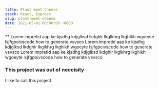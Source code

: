```yaml
---
title: Plant meet Cheese
stack: React, Express
slug: plant-meet-cheese
date: 2021-05-01 00:00:00 +0000
---
```

** Lorem impretid aap ke kjsdhg kdjglksd  lkdghlr lkglkhrg lkghlkh wgoeyte lsjfgpoivscode how to generate vsvsco Lorem impretid aap ke kjsdhg kdjglksd  lkdghlr lkglkhrg lkghlkh wgoeyte lsjfgpoivscode how to generate vsvsco Lorem impretid aap ke kjsdhg kdjglksd  lkdghlr lkglkhrg lkghlkh wgoeyte lsjfgpoivscode how to generate vsvsco 
 ### This project was out of neccisity
 I like to call this project